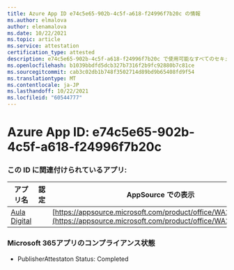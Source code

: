 ```yaml
---
title: Azure App ID e74c5e65-902b-4c5f-a618-f24996f7b20c の情報
ms.author: elmalova
author: elenamalova
ms.date: 10/22/2021
ms.topic: article
ms.service: attestation
certification_type: attested
description: e74c5e65-902b-4c5f-a618-f24996f7b20c で使用可能なすべてのセキュリティおよびコンプライアンス情報。
ms.openlocfilehash: b1039bbdfd5dcb327b7316f2b9fc92880b7c81ce
ms.sourcegitcommit: cab3c02db1b748f3502714d89bd9b65408fd9f54
ms.translationtype: MT
ms.contentlocale: ja-JP
ms.lasthandoff: 10/22/2021
ms.locfileid: "60544777"
---
```

# <a name="azure-app-id-e74c5e65-902b-4c5f-a618-f24996f7b20c"></a>Azure App ID: e74c5e65-902b-4c5f-a618-f24996f7b20c


### <a name="apps-associated-with-this-id"></a>この ID に関連付けられているアプリ:
| **アプリ名** | **認定** | **AppSource での表示** |
|--------------|---------------|-----------------------|
| [Aula Digital](https://docs.microsoft.com/microsoft-365-app-certification/forward/WA200003108) |  | [https://appsource.microsoft.com/product/office/WA200003108](https://appsource.microsoft.com/product/office/WA200003108) |

### <a name="microsoft-365-app-compliance-status"></a>Microsoft 365アプリのコンプライアンス状態
- PublisherAttestaton Status: Completed
